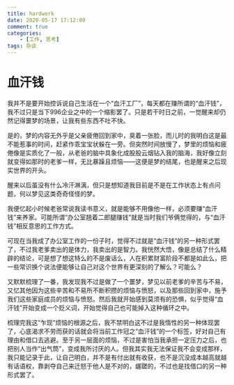 ```yaml
---
title: hardwork
date: 2020-05-17 17:12:09
comment: true
categories:
    - [工作, 思考]
tags: 杂谈
---
```

# 血汗钱
我并不是要开始控诉说自己生活在一个“血汗工厂”，每天都在赚所谓的“血汗钱”，我不过只是当下996企业之中的一个缩影罢了。只是若干时日之前，一觉醒来却仍然记得噩梦的场景，让我有些东西不吐不快。

是的，梦的内容无外乎是父亲疲倦回到家中，臭着一张脸，而儿时的我明白这是最不能惹事的时间，赶紧作乖宝宝状躲在一旁。但突然时间放慢了，梦里的烦恼和疲倦像是实质化了一般，从老爸的脑中具象化成股股云烟钻入我的脑海，我好像立刻就变得如那时的老爹一样，无比暴躁且烦恼——这便是梦的结尾，也是醒来之后现实世界的开头。

醒来以后虽没有什么冷汗淋漓，但只是想知道我目前是不是在工作状态上有点问题，何以梦见这类奇奇怪怪的梦。

我便忆起小时候老爸常说我读书意义，就是能够不用像他一样，必须要赚“血汗钱”来养家。可能所谓“办公室翘着二郎腿赚钱”就是当时我们爷俩觉得的，与“血汗钱”相反意思的工作方式。

可现在当我成了办公室工作的一份子时，觉得不过就是“血汗钱”的另一种形式罢了，不过我老爹卖出的是体力，我卖出的是智力。我恍然大悟，像是总结了什么精辟的结论，可是想了想这特么的不是废话么，人在积累财富阶段不都是如此么，把一些常识换个说法便能够让自己对这个世界有更深刻的了解么？可能么？

又默默梳理了一番，我发现我不过是做了一个噩梦，梦见以前老爹的辛苦与不易，又忆其他因为这些辛苦和不易所不断积攒的烦恼与愤怒，以及那些回到家中，施予我们这些家庭成员的烦恼与愤怒。然后我就开始感到莫须有的恐惧，似乎觉得“血汗钱”开始变成一个贬义词，开始觉得自己也可能掉入这种循环之中。

梳理完我这“乍现”烦恼的根源之后，我不禁明白这不过是我惰性的另一种体现罢了，心底渴求不劳而获的话就会将当前工作冠之“血汗钱”的一个标签，好对自己有理由和借口去逃避。至于另一层面的烦恼，不过是害怕当我承担一定压力之后，也把别人当作“出气筒”，变成我所讨厌的人。但我其实我无法保证我不会变成那样，我只能记录于此，让自己明白，并不是有付出就有收获，也不是沉没成本越高就越有话语权，靠剥夺自己来迁怒于他人是不对的，龌蹉的，不过也是找借口的另一种形式罢了。

